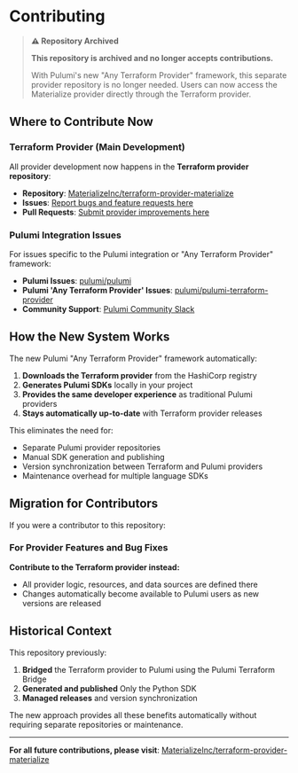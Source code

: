 # Contributing

> **⚠️ Repository Archived**
>
> **This repository is archived and no longer accepts contributions.**
>
> With Pulumi's new "Any Terraform Provider" framework, this separate provider repository is no longer needed. Users can now access the Materialize provider directly through the Terraform provider.

## Where to Contribute Now

### Terraform Provider (Main Development)

All provider development now happens in the **Terraform provider repository**:

- **Repository**: [MaterializeInc/terraform-provider-materialize](https://github.com/MaterializeInc/terraform-provider-materialize)
- **Issues**: [Report bugs and feature requests here](https://github.com/MaterializeInc/terraform-provider-materialize/issues)
- **Pull Requests**: [Submit provider improvements here](https://github.com/MaterializeInc/terraform-provider-materialize/pulls)

### Pulumi Integration Issues

For issues specific to the Pulumi integration or "Any Terraform Provider" framework:

- **Pulumi Issues**: [pulumi/pulumi](https://github.com/pulumi/pulumi/issues)
- **Pulumi 'Any Terraform Provider' Issues**: [pulumi/pulumi-terraform-provider](https://github.com/pulumi/pulumi-terraform-provider/issues)
- **Community Support**: [Pulumi Community Slack](https://slack.pulumi.com/)

## How the New System Works

The new Pulumi "Any Terraform Provider" framework automatically:

1. **Downloads the Terraform provider** from the HashiCorp registry
2. **Generates Pulumi SDKs** locally in your project
3. **Provides the same developer experience** as traditional Pulumi providers
4. **Stays automatically up-to-date** with Terraform provider releases

This eliminates the need for:
- Separate Pulumi provider repositories
- Manual SDK generation and publishing
- Version synchronization between Terraform and Pulumi providers
- Maintenance overhead for multiple language SDKs

## Migration for Contributors

If you were a contributor to this repository:

### For Provider Features and Bug Fixes
**Contribute to the Terraform provider instead:**
- All provider logic, resources, and data sources are defined there
- Changes automatically become available to Pulumi users as new versions are released

## Historical Context

This repository previously:
1. **Bridged** the Terraform provider to Pulumi using the Pulumi Terraform Bridge
2. **Generated and published** Only the Python SDK
3. **Managed releases** and version synchronization

The new approach provides all these benefits automatically without requiring separate repositories or maintenance.

---

**For all future contributions, please visit**: [MaterializeInc/terraform-provider-materialize](https://github.com/MaterializeInc/terraform-provider-materialize)

